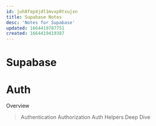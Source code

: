 ```yaml
---
id: juh8fep4jdl1mvxp0txujxn
title: Supabase Notes
desc: 'Notes for Supabase'
updated: 1664419787751
created: 1664419419387
---
```

# Supabase



# Auth
Overview
> Authentication
> Authorization
> Auth Helpers
> Deep Dive
